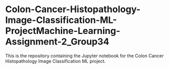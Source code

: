 # Colon-Cancer-Histopathology-Image-Classification-ML-ProjectMachine-Learning-Assignment-2_Group34

This is the repository containing the Jupyter notebook for the Colon Cancer Histopathology Image Classification ML project.
